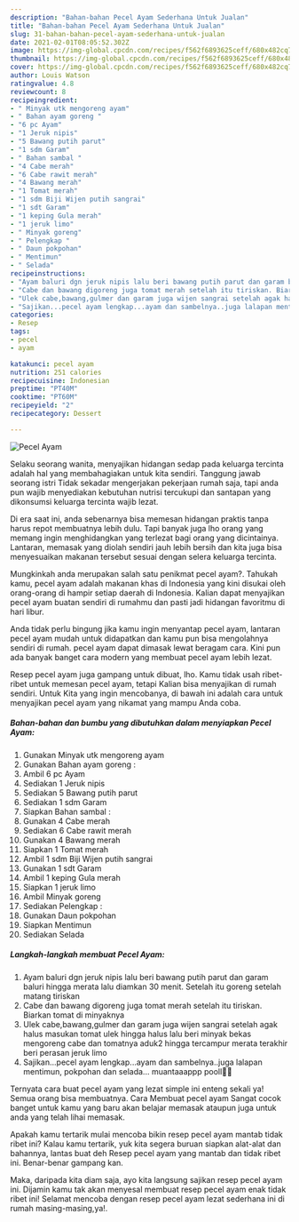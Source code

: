 ```yaml
---
description: "Bahan-bahan Pecel Ayam Sederhana Untuk Jualan"
title: "Bahan-bahan Pecel Ayam Sederhana Untuk Jualan"
slug: 31-bahan-bahan-pecel-ayam-sederhana-untuk-jualan
date: 2021-02-01T08:05:52.302Z
image: https://img-global.cpcdn.com/recipes/f562f6893625ceff/680x482cq70/pecel-ayam-foto-resep-utama.jpg
thumbnail: https://img-global.cpcdn.com/recipes/f562f6893625ceff/680x482cq70/pecel-ayam-foto-resep-utama.jpg
cover: https://img-global.cpcdn.com/recipes/f562f6893625ceff/680x482cq70/pecel-ayam-foto-resep-utama.jpg
author: Louis Watson
ratingvalue: 4.8
reviewcount: 8
recipeingredient:
- " Minyak utk mengoreng ayam"
- " Bahan ayam goreng "
- "6 pc Ayam"
- "1 Jeruk nipis"
- "5 Bawang putih parut"
- "1 sdm Garam"
- " Bahan sambal "
- "4 Cabe merah"
- "6 Cabe rawit merah"
- "4 Bawang merah"
- "1 Tomat merah"
- "1 sdm Biji Wijen putih sangrai"
- "1 sdt Garam"
- "1 keping Gula merah"
- "1 jeruk limo"
- " Minyak goreng"
- " Pelengkap "
- " Daun pokpohan"
- " Mentimun"
- " Selada"
recipeinstructions:
- "Ayam baluri dgn jeruk nipis lalu beri bawang putih parut dan garam baluri hingga merata lalu diamkan 30 menit. Setelah itu goreng setelah matang tiriskan"
- "Cabe dan bawang digoreng juga tomat merah setelah itu tiriskan. Biarkan tomat di minyaknya"
- "Ulek cabe,bawang,gulmer dan garam juga wijen sangrai setelah agak halus masukan tomat ulek hingga halus lalu beri minyak bekas mengoreng cabe dan tomatnya aduk2 hingga tercampur merata terakhir beri perasan jeruk limo"
- "Sajikan...pecel ayam lengkap...ayam dan sambelnya..juga lalapan mentimun, pokpohan dan selada... muantaaappp pooll🤤🤩"
categories:
- Resep
tags:
- pecel
- ayam

katakunci: pecel ayam 
nutrition: 251 calories
recipecuisine: Indonesian
preptime: "PT40M"
cooktime: "PT60M"
recipeyield: "2"
recipecategory: Dessert

---
```



![Pecel Ayam](https://img-global.cpcdn.com/recipes/f562f6893625ceff/680x482cq70/pecel-ayam-foto-resep-utama.jpg)

Selaku seorang wanita, menyajikan hidangan sedap pada keluarga tercinta adalah hal yang membahagiakan untuk kita sendiri. Tanggung jawab seorang istri Tidak sekadar mengerjakan pekerjaan rumah saja, tapi anda pun wajib menyediakan kebutuhan nutrisi tercukupi dan santapan yang dikonsumsi keluarga tercinta wajib lezat.

Di era  saat ini, anda sebenarnya bisa memesan hidangan praktis tanpa harus repot membuatnya lebih dulu. Tapi banyak juga lho orang yang memang ingin menghidangkan yang terlezat bagi orang yang dicintainya. Lantaran, memasak yang diolah sendiri jauh lebih bersih dan kita juga bisa menyesuaikan makanan tersebut sesuai dengan selera keluarga tercinta. 



Mungkinkah anda merupakan salah satu penikmat pecel ayam?. Tahukah kamu, pecel ayam adalah makanan khas di Indonesia yang kini disukai oleh orang-orang di hampir setiap daerah di Indonesia. Kalian dapat menyajikan pecel ayam buatan sendiri di rumahmu dan pasti jadi hidangan favoritmu di hari libur.

Anda tidak perlu bingung jika kamu ingin menyantap pecel ayam, lantaran pecel ayam mudah untuk didapatkan dan kamu pun bisa mengolahnya sendiri di rumah. pecel ayam dapat dimasak lewat beragam cara. Kini pun ada banyak banget cara modern yang membuat pecel ayam lebih lezat.

Resep pecel ayam juga gampang untuk dibuat, lho. Kamu tidak usah ribet-ribet untuk memesan pecel ayam, tetapi Kalian bisa menyajikan di rumah sendiri. Untuk Kita yang ingin mencobanya, di bawah ini adalah cara untuk menyajikan pecel ayam yang nikamat yang mampu Anda coba.

<!--inarticleads1-->

##### Bahan-bahan dan bumbu yang dibutuhkan dalam menyiapkan Pecel Ayam:

1. Gunakan  Minyak utk mengoreng ayam
1. Gunakan  Bahan ayam goreng :
1. Ambil 6 pc Ayam
1. Sediakan 1 Jeruk nipis
1. Sediakan 5 Bawang putih parut
1. Sediakan 1 sdm Garam
1. Siapkan  Bahan sambal :
1. Gunakan 4 Cabe merah
1. Sediakan 6 Cabe rawit merah
1. Gunakan 4 Bawang merah
1. Siapkan 1 Tomat merah
1. Ambil 1 sdm Biji Wijen putih sangrai
1. Gunakan 1 sdt Garam
1. Ambil 1 keping Gula merah
1. Siapkan 1 jeruk limo
1. Ambil  Minyak goreng
1. Sediakan  Pelengkap :
1. Gunakan  Daun pokpohan
1. Siapkan  Mentimun
1. Sediakan  Selada




<!--inarticleads2-->

##### Langkah-langkah membuat Pecel Ayam:

1. Ayam baluri dgn jeruk nipis lalu beri bawang putih parut dan garam baluri hingga merata lalu diamkan 30 menit. Setelah itu goreng setelah matang tiriskan
1. Cabe dan bawang digoreng juga tomat merah setelah itu tiriskan. Biarkan tomat di minyaknya
1. Ulek cabe,bawang,gulmer dan garam juga wijen sangrai setelah agak halus masukan tomat ulek hingga halus lalu beri minyak bekas mengoreng cabe dan tomatnya aduk2 hingga tercampur merata terakhir beri perasan jeruk limo
1. Sajikan...pecel ayam lengkap...ayam dan sambelnya..juga lalapan mentimun, pokpohan dan selada... muantaaappp pooll🤤🤩




Ternyata cara buat pecel ayam yang lezat simple ini enteng sekali ya! Semua orang bisa membuatnya. Cara Membuat pecel ayam Sangat cocok banget untuk kamu yang baru akan belajar memasak ataupun juga untuk anda yang telah lihai memasak.

Apakah kamu tertarik mulai mencoba bikin resep pecel ayam mantab tidak ribet ini? Kalau kamu tertarik, yuk kita segera buruan siapkan alat-alat dan bahannya, lantas buat deh Resep pecel ayam yang mantab dan tidak ribet ini. Benar-benar gampang kan. 

Maka, daripada kita diam saja, ayo kita langsung sajikan resep pecel ayam ini. Dijamin kamu tak akan menyesal membuat resep pecel ayam enak tidak ribet ini! Selamat mencoba dengan resep pecel ayam lezat sederhana ini di rumah masing-masing,ya!.

